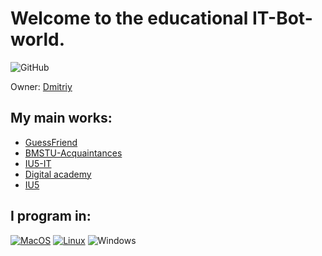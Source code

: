 # Welcome to the educational IT-Bot-world.
![GitHub](https://img.shields.io/github/license/DimaPermyakov/IU5?color=brightgreen)


Owner: [Dmitriy](https://github.com/mightyK1ngRichard)


## My main works:
- [GuessFriend](https://github.com/IU5-BOT/GroupGame)
- [BMSTU-Acquaintances](https://github.com/IU5-BOT/BMSTU-Acquaintances)
- [IU5-IT](https://github.com/IU5-IT/IU5-IT)
- [Digital academy](https://github.com/IU5-IT/Digital-academy)
- [IU5](https://github.com/DimaPermyakov/IU5)

## I program in:
[![MacOS](https://img.shields.io/badge/MacOS-090909?style=flat-square&logo=apple&logoColor=ffffff)]()
[![Linux](https://img.shields.io/badge/linux-090909?style=flat-square&logo=Linux&logoColor=ffffff)](https://github.com/DimaPermyakov/DimaPermyakov/blob/main/ubuntu.md)
![Windows](https://img.shields.io/badge/windows-090909?style=flat-square&logo=Windows&logoColor=00BFFF)

